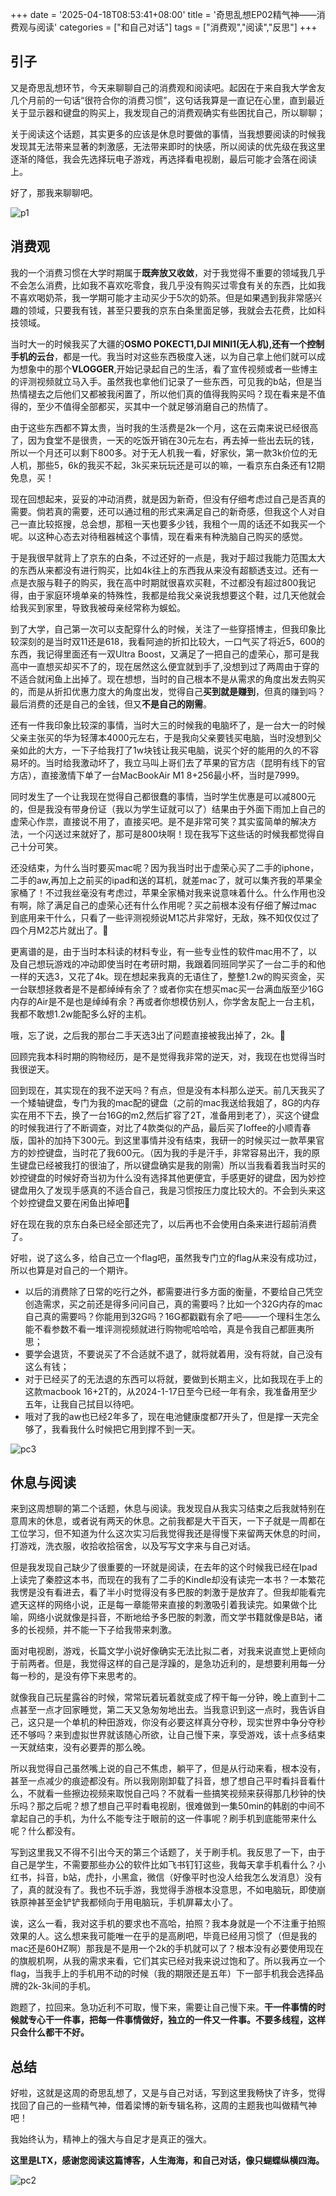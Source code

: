 +++
date = '2025-04-18T08:53:41+08:00'
title = '奇思乱想EP02精气神——消费观与阅读'
categories = ["和自己对话"]
tags = ["消费观","阅读","反思"]
+++

## 引子

又是奇思乱想环节，今天来聊聊自己的消费观和阅读吧。起因在于来自我大学舍友几个月前的一句话“很符合你的消费习惯”，这句话我算是一直记在心里，直到最近关于显示器和键盘的购买上，我发现自己的消费观确实有些困扰自己，所以聊聊；

关于阅读这个话题，其实更多的应该是休息时要做的事情，当我想要阅读的时候我发现其无法带来显著的刺激感，无法带来即时的快感，所以阅读的优先级在我这里逐渐的降低，我会先选择玩电子游戏，再选择看电视剧，最后可能才会落在阅读上。

好了，那我来聊聊吧。

![p1](/img/shu/躺平.webp)

## 消费观

我的一个消费习惯在大学时期属于**既奔放又收敛**，对于我觉得不重要的领域我几乎不会怎么消费，比如我不喜欢吃零食，我几乎没有购买过零食有关的东西，比如我不喜欢喝奶茶，我一学期可能才主动买少于5次的奶茶。但是如果遇到我非常感兴趣的领域，只要我有钱，甚至只要我的京东白条里面足够，我就会去花费，比如科技领域。

当时大一的时候我买了大疆的**OSMO POKECT1,DJI MINI1(无人机),还有一个控制手机的云台**，都是一代。我当时对这些东西极度入迷，以为自己拿上他们就可以成为想象中的那个**VLOGGER**,开始记录起自己的生活，看了宣传视频或者一些博主的评测视频就立马入手。虽然我也拿他们记录了一些东西，可见我的b站，但是当热情褪去之后他们又都被我闲置了，所以他们真的值得我购买吗？现在看来是不值得的，至少不值得全部都买，买其中一个就足够消磨自己的热情了。

由于这些东西都不算太贵，当时我的生活费是2k一个月，这在云南来说已经很高了，因为食堂不是很贵，一天的吃饭开销在30元左右，再去掉一些出去玩的钱，所以一个月还可以剩下800多。对于无人机我一看，好家伙，第一款3k价位的无人机，那些5，6k的我买不起，3k买来玩玩还是可以的嘛，一看京东白条还有12期免息，买！

现在回想起来，妥妥的冲动消费，就是因为新奇，但没有仔细考虑过自己是否真的需要。倘若真的需要，还可以通过租的形式来满足自己的新奇感，但我这个人对自己一直比较抠搜，总会想，那租一天也要多少钱，我租个一周的话还不如我买一个呢。以这种心态去对待租器械这个事情，现在看来有种洗脑自己购买的感觉。

于是我很早就背上了京东的白条，不过还好的一点是，我对于超过我能力范围太大的东西从来都没有进行购买，比如4k往上的东西我从来没有超额透支过。还有一点是衣服与鞋子的购买，我在高中时期就很喜欢买鞋，不过都没有超过800我记得，由于家庭环境单亲的特殊性，我都是给我父亲说我想要这个鞋，过几天他就会给我买到家里，导致我被母亲经常称为蜈蚣。

到了大学，自己第一次可以支配穿什么的时候，关注了一些穿搭博主，但我印象比较深刻的是当时双11还是618，我看阿迪的折扣比较大，一口气买了将近5，600的东西，我记得里面还有一双Ultra Boost，又满足了一把自己的虚荣心，那可是我高中一直想买却买不了的，现在居然这么便宜就到手了,没想到过了两周由于穿的不适合就闲鱼上出掉了。现在想想，当时的自己根本不是从需求的角度出发去购买的，而是从折扣优惠力度大的角度出发，觉得自己**买到就是赚到**，但真的赚到吗？最后消费的还是自己的金钱，但又**不是自己的刚需**。

还有一件我印象比较深的事情，当时大三的时候我的电脑坏了，是一台大一的时候父亲主张买的华为轻薄本4000元左右，于是我向父亲要钱买电脑，当时没想到父亲如此的大方，一下子给我打了1w块钱让我买电脑，说买个好的能用的久的不容易坏的。当时给我激动坏了，我立马叫上哥们去了苹果的官方店（昆明有线下的官方店），直接激情下单了一台MacBookAir M1 8+256最小杯，当时是7999。

同时发生了一个让我现在觉得自己都很蠢的事情，当时学生优惠是可以减800元的，但是我没有带身份证（我以为学生证就可以了）结果由于外面下雨加上自己的虚荣心作祟，直接说不用了，直接买吧。是不是非常可笑？其实蛮简单的解决方法，一个闪送过来就好了，那可是800块啊！现在我写下这些话的时候我都觉得自己十分可笑。

还没结束，为什么当时要买mac呢？因为我当时出于虚荣心买了二手的iphone，二手的aw,再加上之前买的ipad和送的耳机，就差mac了，就可以集齐我的苹果全家桶了！不过我丝毫没有考虑过，苹果全家桶对我来说意味着什么。什么作用也没有啊，除了满足自己的虚荣心还有什么作用呢？买之前根本没有仔细了解过mac到底用来干什么，只看了一些评测视频说M1芯片非常好，无敌，殊不知仅仅过了四个月M2芯片就出了。🤣

更离谱的是，由于当时本科读的材料专业，有一些专业性的软件mac用不了，以及自己想玩游戏的冲动即使当时在考研时期，我跟着同班同学买了一台二手的和他一样的天选3，又花了4k。现在想起来我真的无语住了，整整1.2w的购买资金，买一台联想拯救者是不是都绰绰有余了？或者你实在想买mac买一台满血版至少16G内存的Air是不是也是绰绰有余？再或者你想模仿别人，你学舍友配上一台主机，我都不敢想1.2w能配多么好的主机。

哦，忘了说，之后我的那台二手天选3出了问题直接被我出掉了，2k。🤣

回顾完我本科时期的购物经历，是不是觉得我非常的逆天，对，我现在也觉得当时我很逆天。

回到现在，其实现在的我不逆天吗？有点，但是没有本科那么逆天。前几天我买了一个矮轴键盘，专门为我的mac配的键盘（之前的mac我送给我姐了，8G的内存实在用不下去，换了一台16G的m2,然后扩容了2T，准备用到老了），买这个键盘的时候我进行了不断调查，对比了4款类似的产品，最后买了loffee的小顺青春版，国补的加持下300元。到这里事情并没有结束，我研一的时候买过一款苹果官方的妙控键盘，当时花了我600元。（因为我的手是汗手，非常容易出汗，我的原生键盘已经被我打的很油了，所以键盘确实是我的刚需）所以当我看着我当时买的妙控键盘的时候好奇当初为什么没有选择其他更便宜，手感更好的键盘，因为妙控键盘用久了发现手感真的不适合自己，我是习惯按压力度比较大的。不会到头来这个妙控键盘又要在闲鱼出掉吧🤣

好在现在我的京东白条已经全部还完了，以后再也不会使用白条来进行超前消费了。

好啦，说了这么多，给自己立一个flag吧，虽然我专门立的flag从来没有成功过，所以也算是对自己的一个期许。

- 以后的消费除了日常的吃行之外，都需要进行多方面的衡量，不要给自己凭空创造需求，买之前还是得多问问自己，真的需要吗？比如一个32G内存的mac自己真的需要吗？你能用到32G吗？16G都戳戳有余了吧——一个理科生怎么能不看参数不看一堆评测视频就进行购物呢哈哈哈，真是令我自己都匪夷所思；
- 要学会退货，不要说买了不合适就不退了，就将就着用，没有将就，自己没有这么有钱；
- 对于已经买了的无法退的东西可以将就，要做到长期主义，比如我现在手上的这款macbook 16+2T的，从2024-1-17日至今已经一年有余，我准备用至少五年，让我自己拭目以待吧。
- 哦对了我的aw也已经2年多了，现在电池健康度都7开头了，但是撑一天完全够了，我看我什么时候把它用到撑不到一天。

![pc3](/img/ys/捂嘴憋笑.webp)

## 休息与阅读

来到这周想聊的第二个话题，休息与阅读。我发现自从我实习结束之后我就特别在意周末的休息，或者说有两天的休息。之前我都是大干百天，一下子就是一周都在工位学习，但不知道为什么这次实习后我觉得我还是得慢下来留两天休息的时间，打游戏，洗衣服，收拾收拾宿舍，以及写写文字来与自己对话。

但是我发现自己缺少了很重要的一环就是阅读，在去年的这个时候我已经在Ipad上读完了秦腔这本书，而现在的我有了二手的Kindle却没有读完一本书？一本繁花我愣是没有看进去，看了半小时觉得没有多巴胺的刺激于是放弃了。但我却能看完遮天这样的网络小说，正是每一章能带来直接的刺激吸引着我读完。如果做个比喻，网络小说就像是抖音，不断地给予多巴胺的刺激，而文学书籍就像是B站，诸多的长视频，并不能一下子给我带来刺激。

面对电视剧，游戏，长篇文学小说好像确实无法比拟二者，对我来说直觉上更倾向于前两者。但是，我觉得这样的自己是浮躁的，是急功近利的，是想要利用每一分每一秒的，是没有停下来思考的。

就像我自己玩星露谷的时候，常常玩着玩着就变成了榨干每一分钟，晚上直到十二点甚至一点才回家睡觉，第二天又急匆匆地出去。当我意识到这一点时，我告诉自己，这只是一个单机的种田游戏，你没有必要这样真分夺秒，现实世界中争分夺秒还不够吗？来到虚拟世界就该随心所欲，让自己慢下来，享受游戏，该十点多结束一天就结束，没有必要弄的那么晚。

所以我觉得自己虽然嘴上说的自己不焦虑，躺平了，但是从行动来看，根本没有，甚至一点减少的痕迹都没有。所以我刚刚卸载了抖音，想了想自己平时看抖音看什么，不就看一些擦边视频来取悦自己吗？不就看一些搞笑视频来获得那几秒钟的快乐吗？那之后呢？想了想自己平时看电视剧，很难做到一集50min的韩剧的中间不拿起自己的手机，为什么不能专注于眼前的这一件事呢？刷手机到底能带来什么呢？什么都没有。

写到这里我又不得不引出今天的第三个话题了，关于刷手机。我反思了一下，由于自己是学生，不需要那些办公的软件比如飞书钉钉这些，我每天拿手机看什么？小红书，抖音，b站，虎扑，小黑盒，微信（好像平时也没人给我怎么发消息）没有了，真的就没有了。我也不玩手游，我觉得手游根本没意思，不如电脑玩，即使崩铁原神甚至金铲铲我都倾向于用电脑玩，手机屏幕太小了。

诶，这么一看，我对这手机的要求也不高哈，拍照？我本身就是一个不注重于拍照效果的人。这么想来我可能唯一在乎的是高刷吧，毕竟已经用习惯了（但是我的mac还是60HZ啊）那我是不是用一个2k的手机就可以了？根本没有必要使用现在的旗舰机啊，从我的需求来看，它们其实已经对我来说过饱和了。所以我再立一个flag，当我手上的手机用不动的时候（我的期限还是五年）下一部手机我会选择品牌的2k-3k间的手机。

跑题了，拉回来。急功近利不可取，慢下来，需要让自己慢下来。**干一件事情的时候就专心干一件事，把每一件事情做好，独立的一件又一件事。不要多线程，这样只会什么都干不好。**

## 总结

好啦，这就是这周的奇思乱想了，又是与自己对话，写到这里我畅快了许多，觉得找回了自己的一些精气神，借着梁博的新专辑名称，这周的主题我也叫做精气神吧！

我始终认为，精神上的强大与自足才是真正的强大。

**这里是LTX，感谢您阅读这篇博客，人生海海，和自己对话，像只蝴蝶纵横四海。**

![pc2](/img/jb/coffee.webp)